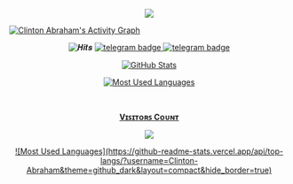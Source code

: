 <p align="center">
  <a href="https://github.com/Clinton-Abraham">
    <img src="https://github-readme-streak-stats.herokuapp.com/?user=Clinton-Abraham#version3"/>
  </a>
</p>
<a href="https://github.com/Clinton-Abraham"><img alt="Clinton Abraham's Activity Graph" src="https://activity-graph.herokuapp.com/graph?username=Clinton-Abraham&bg_color=1F222E&color=F8D866&line=F85D7F&point=FFFFFF&hide_border=true" /></a>

<p align="center">
    <img src="https://hits.seeyoufarm.com/api/count/incr/badge.svg?url=https://github.com/Clinton-Abraham/&title=𝑯𝒊𝒕𝒔" alt="𝑯𝒊𝒕𝒔"/>
    <a href="https://telegram.dog/clinton_abraham"><img src="https://img.shields.io/badge/𝑪𝒍𝒊𝒏𝒕𝒐𝒏.𝑨𝒃𝒓𝒂𝒉𝒂𝒎-30302f?style=flat&logo=telegram" alt="telegram badge"/>
    <a href="https://telegram.dog/Space_x_bots"><img src="https://img.shields.io/badge/SPACE_X_BOTS-30302f?style=flat&logo=telegram" alt="telegram badge"/>
</p>

<div align="center">

![GitHub Stats](https://github-readme-stats.vercel.app/api?username=Clinton-Abraham&show=prs&count_private=true&custom_title=GitHub+Stats&show_icons=true&include_all_commits=true&theme=github_dark&hide_border=true)  
 
![Most Used Languages](https://github-readme-stats.vercel.app/api/top-langs/?username=Clinton-Abraham&theme=github_dark&layout=compact&hide_border=true)  

</div>

<br><p align="center"><b>Vɪꜱɪᴛᴏʀꜱ Cᴏᴜɴᴛ</b></p>  
<p align="center"><img align="center" src="https://profile-counter.glitch.me/{Clinton-Abraham}/count.svg" /></p> 

<div align="center">
![Most Used Languages](https://github-readme-stats.vercel.app/api/top-langs/?username=Clinton-Abraham&theme=github_dark&layout=compact&hide_border=true)  
</div>
